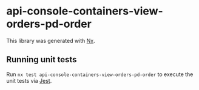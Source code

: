 # api-console-containers-view-orders-pd-order

This library was generated with [Nx](https://nx.dev).

## Running unit tests

Run `nx test api-console-containers-view-orders-pd-order` to execute the unit tests via [Jest](https://jestjs.io).
